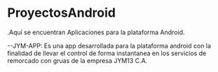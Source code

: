 # ProyectosAndroid
.Aquí se encuentran Aplicaciones  para la plataforma Android. 

--JYM-APP: Es una app desarrollada para la plataforma android con la finalidad de llevar el control de forma instantanea en
           los servicios de remorcado con gruas de la empresa JYM13 C.A.  
